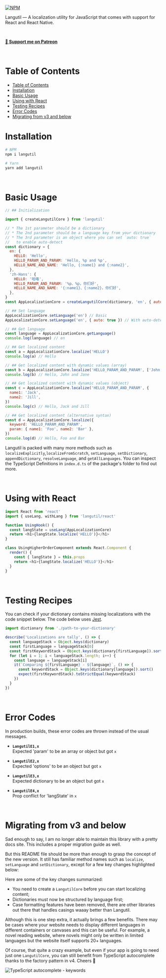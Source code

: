 [![NPM](https://img.shields.io/npm/v/langutil.svg)](https://www.npmjs.com/package/langutil)

Langutil — A localization utility for JavaScript that comes with support for React and React Native.

<br/>

[**💖 Support me on Patreon**](https://patreon.com/chin98edwin_dev)

<br/>

# Table of Contents
<!-- Automatically generated by VS Code -->
- [Table of Contents](#table-of-contents)
- [Installation](#installation)
- [Basic Usage](#basic-usage)
- [Using with React](#using-with-react)
- [Testing Recipes](#testing-recipes)
- [Error Codes](#error-codes)
- [Migrating from v3 and below](#migrating-from-v3-and-below)

# Installation

```sh
# NPM
npm i langutil

# Yarn
yarn add langutil
```

<br/>

# Basic Usage

```js
// ## Initialization

import { createLangutilCore } from 'langutil'

// * The 1st parameter should be a dictionary
// * The 2nd parameter should be a language key from your dictionary
// * The 3rd parameter is an object where you can set `auto: true`
//   to enable auto-detect
const dictionary = {
  en: {
    HELLO: 'Hello',
    HELLO_PARAM_AND_PARAM: 'Hello, %p and %p',
    HELLO_NAME_AND_NAME: 'Hello, {:name1} and {:name2}',
  },
  'zh-Hans': {
    HELLO: '哈咯',
    HELLO_PARAM_AND_PARAM: '%p、%p，你们好',
    HELLO_NAME_AND_NAME: '{:name1}、{:name2}，你们好',
  },
}
const AppLocalizationCore = createLangutilCore(dictionary, 'en', { auto: true })

// ## Set language
AppLocalizationCore.setLanguage('en') // Basic
AppLocalizationCore.setLanguage('en', { auto: true }) // With auto-detect

// ## Get language
const language = AppLocalizationCore.getLanguage()
console.log(language) // en

// ## Get localized content
const a = AppLocalizationCore.localize('HELLO')
console.log(a) // Hello

// ## Get localized content with dynamic values (array)
const b = AppLocalizationCore.localize('HELLO_PARAM_AND_PARAM', ['John', 'Jane'])
console.log(b) // Hello, John and Jane

// ## Get localized content with dynamic values (object)
const c = AppLocalizationCore.localize('HELLO_PARAM_AND_PARAM', {
  name1: 'Jack',
  name2: 'Jill',
})
console.log(c) // Hello, Jack and Jill

// ## Get localized content (alternative syntax)
const d = AppLocalizationCore.localize({
  keyword: 'HELLO_PARAM_AND_PARAM',
  param: { name1: 'Foo', name2: 'Bar' },
})
console.log(d) // Hello, Foo and Bar

```

Langutil is packed with many more methods such as `localizeExplicitly`,`localizeFromScratch`, `setLanguage`, `setDictionary`, `appendDictionary`, `resolveLanguage`, and `getAllLanguages`. You can inspect the TypeScript Definitions in `index.d.ts` of the package's folder to find out more.

<br/>

# Using with React

```js
import React from 'react'
import { useLang, withLang } from 'langutil/react'

function UsingHook() {
  const langState = useLang(AppLocalizationCore)
  return <h1>{langState.localize('HELLO')}</h1>
}

class UsingHigherOrderComponent extends React.Component {
  render() {
    const { langState } = this.props
    return <h1>{langState.localize('HELLO')}</h1>
  }
}
```

<br/>

# Testing Recipes

You can check if your dictionary contains missing localizations with the code snippet below. The code below uses [Jest](https://jestjs.io).

```js
import dictionary from './path-to-your-dictionary'

describe('Localizations are tally', () => {
  const languageStack = Object.keys(dictionary)
  const firstLanguage = languageStack[0]
  const firstKeywordStack = Object.keys(dictionary[firstLanguage]).sort()
  for (let i = 1; i < languageStack.length; i++) {
    const language = languageStack[i]
    it(`Comparing ${firstLanguage} - ${language}`, () => {
      const keywordStack = Object.keys(dictionary[language]).sort()
      expect(firstKeywordStack).toStrictEqual(keywordStack)
    })
  }
})
```

<br/>

# Error Codes
In production builds, these error codes are thrown instead of the usual messages.

* **`LangutilE1,x`**<br/>
Expected 'param' to be an array or object but got `x`

* **`LangutilE2,x`**<br/>
Expected 'options' to be an object but got `x`

* **`LangutilE3,x`**<br/>
Expected dictionary to be an object but got `x`

* **`LangutilE4,x`**<br/>
Prop conflict for 'langState' in `x`

<br/>

# Migrating from v3 and below

Sad enough to say, I am no longer able to maintain this library with a pretty docs site. This includes a proper migration guide as well.

But this README file should be more than enough to grasp the concept of the new version. It still has familiar method names such as `localize`, `setLanguage` and `setDictionary`, except for a few key changes highlighted below:

Here are some of the key changes summarized:
* You need to create a `LangutilCore` before you can start localizing content;
* Dictionaries must now be structured by language first; 
* Case formatting features have been removed, there are other libraries out there that handles casings waaay better than Langutil.

Although this is one step extra, it actually brings a few benefits. There may be cases where your website needs to display different languages in different containers or canvases and this can be useful. For example, a novel reading website, where novels might only be written in limited languages but the website itself supports 20+ languages.

Of course, that quite a crazy example, but even if your app is going to need just one `LangutilCore`, you can still benefit from TypeScript autocomplete thanks to the factory pattern in v4. Cheers 🍻

![TypeScript autocomplete - keywords](https://raw.githubusercontent.com/chin98edwin/langutil/main/assets/ts-autocomplete-keywords.png)

<br/>
